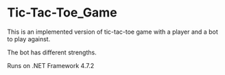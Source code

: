 # Tic-Tac-Toe_Game
This is an implemented version of tic-tac-toe game with a player and a bot to play against.

The bot has different strengths.

Runs on .NET Framework 4.7.2
